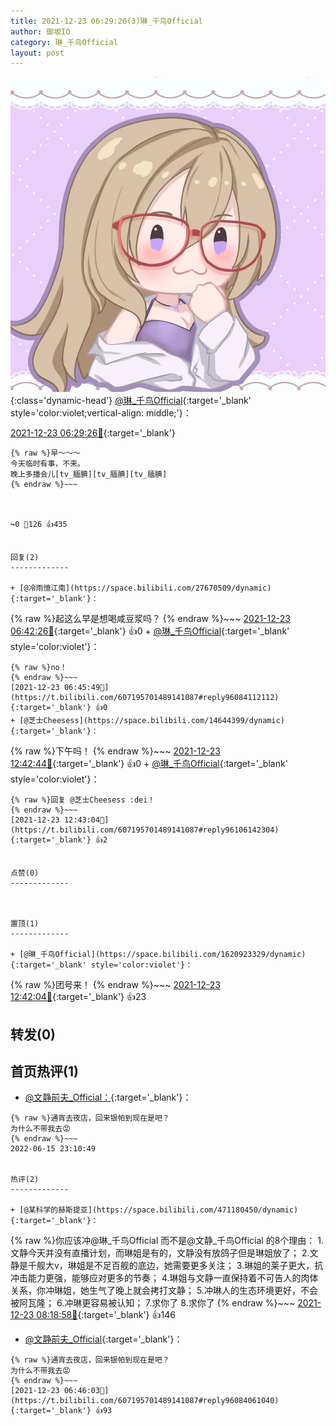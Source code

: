 ```yaml
---
title: 2021-12-23 06:29:26(3)琳_千鸟Official
author: 御坂IO
category: 琳_千鸟Official
layout: post
---
```


![img](/images/c0a88f85ebd0d056f37b114e0748e69556c8b488.jpg){:class='dynamic-head'}
[@琳_千鸟Official](https://space.bilibili.com/1620923329/dynamic){:target='_blank' style='color:violet;vertical-align: middle;'}：

[2021-12-23 06:29:26🔗](https://t.bilibili.com/607195701489141087){:target='_blank'}

~~~
{% raw %}早～～～
今天临时有事，不来。
晚上多播会儿[tv_腼腆][tv_腼腆][tv_腼腆]
{% endraw %}~~~



↪️0 💬126 👍435


回复(2)
-------------

+ [@冷雨憶江南](https://space.bilibili.com/27670509/dynamic){:target='_blank'}：
~~~
{% raw %}起这么早是想喝咸豆浆吗？
{% endraw %}~~~
[2021-12-23 06:42:26🔗](https://t.bilibili.com/607195701489141087#reply96084041728){:target='_blank'} 👍0
    + [@琳_千鸟Official](https://space.bilibili.com/1620923329/dynamic){:target='_blank' style='color:violet'}：
~~~
{% raw %}no！
{% endraw %}~~~
[2021-12-23 06:45:49🔗](https://t.bilibili.com/607195701489141087#reply96084112112){:target='_blank'} 👍0
+ [@芝士Cheesess](https://space.bilibili.com/14644399/dynamic){:target='_blank'}：
~~~
{% raw %}下午吗！
{% endraw %}~~~
[2021-12-23 12:42:44🔗](https://t.bilibili.com/607195701489141087#reply96106193472){:target='_blank'} 👍0
    + [@琳_千鸟Official](https://space.bilibili.com/1620923329/dynamic){:target='_blank' style='color:violet'}：
~~~
{% raw %}回复 @芝士Cheesess :dei！
{% endraw %}~~~
[2021-12-23 12:43:04🔗](https://t.bilibili.com/607195701489141087#reply96106142304){:target='_blank'} 👍2


点赞(0)
-------------



置顶(1)
-------------

+ [@琳_千鸟Official](https://space.bilibili.com/1620923329/dynamic){:target='_blank' style='color:violet'}：
~~~
{% raw %}团号来！
{% endraw %}~~~
[2021-12-23 12:42:04🔗](https://t.bilibili.com/607195701489141087#reply96106169520){:target='_blank'} 👍23


转发(0)
-------------



首页热评(1)
-------------

+ [@文静前夫_Official：](https://space.bilibili.com/24866670/dynamic){:target='_blank'}：
~~~
{% raw %}通宵去夜店，回来银帕到现在是吧？
为什么不带我去😡
{% endraw %}~~~
2022-06-15 23:10:49


热评(2)
-------------

+ [@某科学的赫斯提亚](https://space.bilibili.com/471180450/dynamic){:target='_blank'}：
~~~
{% raw %}你应该冲@琳_千鸟Official 而不是@文静_千鸟Official 的8个理由：
1.文静今天并没有直播计划，而琳姐是有的，文静没有放鸽子但是琳姐放了；
2.文静是千舰大v，琳姐是不足百舰的底边，她需要更多关注；
3.琳姐的莱子更大，抗冲击能力更强，能够应对更多的节奏；
4.琳姐与文静一直保持着不可告人的肉体关系，你冲琳姐，她生气了晚上就会拷打文静；
5.冲琳人的生态环境更好，不会被阿瓦隆；
6.冲琳更容易被认知；
7.求你了
8.求你了
{% endraw %}~~~
[2021-12-23 08:18:58🔗](https://t.bilibili.com/607195701489141087#reply96086935120){:target='_blank'} 👍146
+ [@文静前夫_Official](https://space.bilibili.com/24866670/dynamic){:target='_blank'}：
~~~
{% raw %}通宵去夜店，回来银帕到现在是吧？
为什么不带我去😡
{% endraw %}~~~
[2021-12-23 06:46:03🔗](https://t.bilibili.com/607195701489141087#reply96084061040){:target='_blank'} 👍93


